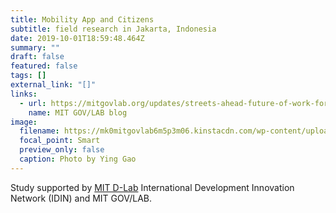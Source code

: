 ```yaml
---
title: Mobility App and Citizens
subtitle: field research in Jakarta, Indonesia
date: 2019-10-01T18:59:48.464Z
summary: ""
draft: false
featured: false
tags: []
external_link: "[]"
links:
  - url: https://mitgovlab.org/updates/streets-ahead-future-of-work-for-jakartas-informal-transportation/
    name: MIT GOV/LAB blog
image:
  filename: https://mk0mitgovlab6m5p3m06.kinstacdn.com/wp-content/uploads/2019/10/helmet2-768x576.jpg
  focal_point: Smart
  preview_only: false
  caption: Photo by Ying Gao
---
```

Study supported by [MIT D-Lab](https://d-lab.mit.edu/) International Development Innovation Network (IDIN) and MIT GOV/LAB.
